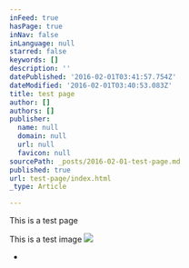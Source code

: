 ```yaml
---
inFeed: true
hasPage: true
inNav: false
inLanguage: null
starred: false
keywords: []
description: ''
datePublished: '2016-02-01T03:41:57.754Z'
dateModified: '2016-02-01T03:40:53.083Z'
title: test page
author: []
authors: []
publisher:
  name: null
  domain: null
  url: null
  favicon: null
sourcePath: _posts/2016-02-01-test-page.md
published: true
url: test-page/index.html
_type: Article

---
```

This is a test page

This is a test image
![](https://the-grid-user-content.s3-us-west-2.amazonaws.com/67f2f2a2-2ec3-4072-99ab-77cd3dd4cf4c.png)

*